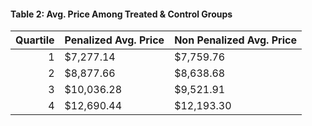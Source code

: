 #### **Table 2: Avg. Price Among Treated & Control Groups**

|   Quartile | Penalized Avg. Price   | Non Penalized Avg. Price   |
|-----------:|:-----------------------|:---------------------------|
|          1 | $7,277.14              | $7,759.76                  |
|          2 | $8,877.66              | $8,638.68                  |
|          3 | $10,036.28             | $9,521.91                  |
|          4 | $12,690.44             | $12,193.30                 |